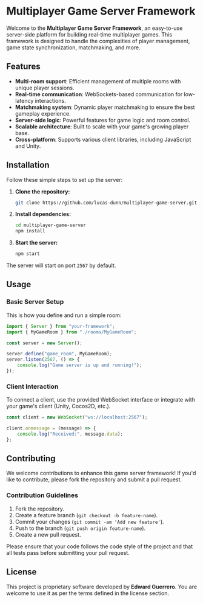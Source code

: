 
# Multiplayer Game Server Framework

Welcome to the **Multiplayer Game Server Framework**, an easy-to-use server-side platform for building real-time multiplayer games. This framework is designed to handle the complexities of player management, game state synchronization, matchmaking, and more.

## Features

- **Multi-room support**: Efficient management of multiple rooms with unique player sessions.
- **Real-time communication**: WebSockets-based communication for low-latency interactions.
- **Matchmaking system**: Dynamic player matchmaking to ensure the best gameplay experience.
- **Server-side logic**: Powerful features for game logic and room control.
- **Scalable architecture**: Built to scale with your game's growing player base.
- **Cross-platform**: Supports various client libraries, including JavaScript and Unity.

## Installation

Follow these simple steps to set up the server:

1. **Clone the repository:**
    ```bash
    git clone https://github.com/lucas-dunn/multiplayer-game-server.git
    ```

2. **Install dependencies:**
    ```bash
    cd multiplayer-game-server
    npm install
    ```

3. **Start the server:**
    ```bash
    npm start
    ```

The server will start on port `2567` by default.

## Usage

### Basic Server Setup

This is how you define and run a simple room:

```javascript
import { Server } from "your-framework";
import { MyGameRoom } from "./rooms/MyGameRoom";

const server = new Server();

server.define("game_room", MyGameRoom);
server.listen(2567, () => {
    console.log("Game server is up and running!");
});
```

### Client Interaction

To connect a client, use the provided WebSocket interface or integrate with your game's client (Unity, Cocos2D, etc.).

```javascript
const client = new WebSocket("ws://localhost:2567");

client.onmessage = (message) => {
    console.log("Received:", message.data);
};
```

## Contributing

We welcome contributions to enhance this game server framework! If you'd like to contribute, please fork the repository and submit a pull request.

### Contribution Guidelines
1. Fork the repository.
2. Create a feature branch (`git checkout -b feature-name`).
3. Commit your changes (`git commit -am 'Add new feature'`).
4. Push to the branch (`git push origin feature-name`).
5. Create a new pull request.

Please ensure that your code follows the code style of the project and that all tests pass before submitting your pull request.

## License

This project is proprietary software developed by **Edward Guerrero**. You are welcome to use it as per the terms defined in the license section.
